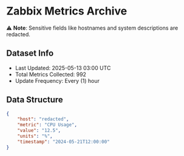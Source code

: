 # Zabbix Metrics Archive

⚠️ **Note**: Sensitive fields like hostnames and system descriptions are redacted.

## Dataset Info
- Last Updated: 2025-05-13 03:00 UTC
- Total Metrics Collected: 992
- Update Frequency: Every (1) hour

## Data Structure
```json
{
    "host": "redacted",
    "metric": "CPU Usage",
    "value": "12.5",
    "units": "%",
    "timestamp": "2024-05-21T12:00:00"
}
```
